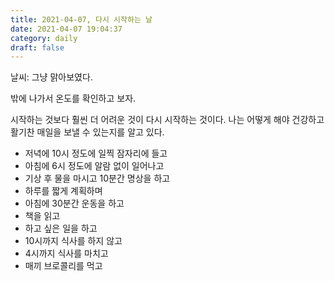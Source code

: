 ```yaml
---
title: 2021-04-07, 다시 시작하는 날
date: 2021-04-07 19:04:37
category: daily
draft: false
---
```


날씨: 그냥 맑아보였다.

밖에 나가서 온도를 확인하고 보자.

시작하는 것보다 훨씬 더 어려운 것이 다시 시작하는 것이다. 나는 어떻게 해야 건강하고 활기찬 매일을 보낼 수 있는지를 알고 있다.

- 저녁에 10시 정도에 일찍 잠자리에 들고
- 아침에 6시 정도에 알람 없이 일어나고
- 기상 후 물을 마시고 10분간 명상을 하고
- 하루를 짧게 계획하며
- 아침에 30분간 운동을 하고
- 책을 읽고
- 하고 싶은 일을 하고
- 10시까지 식사를 하지 않고
- 4시까지 식사를 마치고
- 매끼 브로콜리를 먹고
